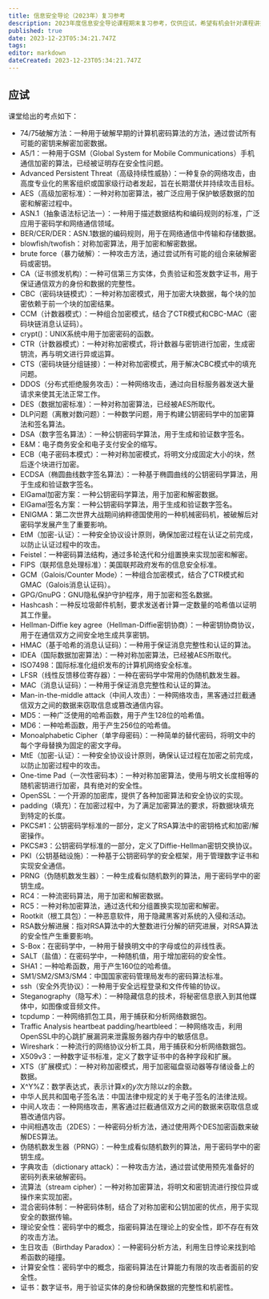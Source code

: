 ```yaml
---
title: 信息安全导论（2023年）复习参考
description: 2023年度信息安全导论课程期末复习参考，仅供应试，希望有机会针对课程讲授内容进行补充完善。
published: true
date: 2023-12-23T05:34:21.747Z
tags: 
editor: markdown
dateCreated: 2023-12-23T05:34:21.747Z
---
```


## 应试

课堂给出的考点如下：

- 74/75破解方法：一种用于破解早期的计算机密码算法的方法，通过尝试所有可能的密钥来解密加密数据。
- A5/1：一种用于GSM（Global System for Mobile Communications）手机通信加密的算法，已经被证明存在安全性问题。
- Advanced Persistent Threat（高级持续性威胁）：一种复杂的网络攻击，由高度专业化的黑客组织或国家级行动者发起，旨在长期潜伏并持续攻击目标。
- AES（高级加密标准）：一种对称加密算法，被广泛应用于保护敏感数据的加密和解密过程中。
- ASN.1（抽象语法标记法一）：一种用于描述数据结构和编码规则的标准，广泛应用于密码学和网络通信领域。
- BER/CER/DER：ASN.1数据的编码规则，用于在网络通信中传输和存储数据。
- blowfish/twofish：对称加密算法，用于加密和解密数据。
- brute force（暴力破解）：一种攻击方法，通过尝试所有可能的组合来破解密码或密钥。
- CA（证书颁发机构）：一种可信第三方实体，负责验证和签发数字证书，用于保证通信双方的身份和数据的完整性。
- CBC（密码块链模式）：一种对称加密模式，用于加密大块数据，每个块的加密依赖于前一个块的加密结果。
- CCM（计数器模式）：一种组合加密模式，结合了CTR模式和CBC-MAC（密码块链消息认证码）。
- crypt()：UNIX系统中用于加密密码的函数。
- CTR（计数器模式）：一种对称加密模式，将计数器与密钥进行加密，生成密钥流，再与明文进行异或运算。
- CTS（密码块链分组链接）：一种对称加密模式，用于解决CBC模式中的填充问题。
- DDOS（分布式拒绝服务攻击）：一种网络攻击，通过向目标服务器发送大量请求来使其无法正常工作。
- DES（数据加密标准）：一种对称加密算法，已经被AES所取代。
- DLP问题（离散对数问题）：一种数学问题，用于构建公钥密码学中的加密算法和签名算法。
- DSA（数字签名算法）：一种公钥密码学算法，用于生成和验证数字签名。
- E&M：电子商务安全和电子支付安全的缩写。
- ECB（电子密码本模式）：一种对称加密模式，将明文分成固定大小的块，然后逐个块进行加密。
- ECDSA（椭圆曲线数字签名算法）：一种基于椭圆曲线的公钥密码学算法，用于生成和验证数字签名。
- ElGamal加密方案：一种公钥密码学算法，用于加密和解密数据。
- ElGamal签名方案：一种公钥密码学算法，用于生成和验证数字签名。
- ENIGMA：第二次世界大战期间纳粹德国使用的一种机械密码机，被破解后对密码学发展产生了重要影响。
- EtM（加密-认证）：一种安全协议设计原则，确保加密过程在认证之前完成，以防止认证过程中的攻击。
- Feistel：一种密码算法结构，通过多轮迭代和分组置换来实现加密和解密。
- FIPS（联邦信息处理标准）：美国联邦政府发布的信息安全标准。
- GCM（Galois/Counter Mode）：一种组合加密模式，结合了CTR模式和GMAC（Galois消息认证码）。
- GPG/GnuPG：GNU隐私保护守护程序，用于加密和签名数据。
- Hashcash：一种反垃圾邮件机制，要求发送者计算一定数量的哈希值以证明其工作量。
- Hellman-Diffie key agree（Hellman-Diffie密钥协商）：一种密钥协商协议，用于在通信双方之间安全地生成共享密钥。
- HMAC（基于哈希的消息认证码）：一种用于保证消息完整性和认证的算法。
- IDEA（国际数据加密算法）：一种对称加密算法，已经被AES所取代。
- ISO7498：国际标准化组织发布的计算机网络安全标准。
- LFSR（线性反馈移位寄存器）：一种在密码学中常用的伪随机数发生器。
- MAC（消息认证码）：一种用于保证消息完整性和认证的算法。
- Man-in-the-middle attack（中间人攻击）：一种网络攻击，黑客通过拦截通信双方之间的数据来窃取信息或篡改通信内容。
- MD5：一种广泛使用的哈希函数，用于产生128位的哈希值。
- MD6：一种哈希函数，用于产生256位的哈希值。
- Monoalphabetic Cipher（单字母密码）：一种简单的替代密码，将明文中的每个字母替换为固定的密文字母。
- MtE（加密-认证）：一种安全协议设计原则，确保认证过程在加密之前完成，以防止加密过程中的攻击。
- One-time Pad（一次性密码本）：一种对称加密算法，使用与明文长度相等的随机密钥进行加密，具有绝对的安全性。
- OpenSSL：一个开源的加密库，提供了各种加密算法和安全协议的实现。
- padding（填充）：在加密过程中，为了满足加密算法的要求，将数据块填充到特定的长度。
- PKCS#1：公钥密码学标准的一部分，定义了RSA算法中的密钥格式和加密/解密操作。
- PKCS#3：公钥密码学标准的一部分，定义了Diffie-Hellman密钥交换协议。
- PKI（公钥基础设施）：一种基于公钥密码学的安全框架，用于管理数字证书和实现安全通信。
- PRNG（伪随机数发生器）：一种生成看似随机数列的算法，用于密码学中的密钥生成。
- RC4：一种流密码算法，用于加密和解密数据。
- RC5：一种对称加密算法，通过迭代和分组置换实现加密和解密。
- Rootkit（根工具包）：一种恶意软件，用于隐藏黑客对系统的入侵和活动。
- RSA数分解进展：指对RSA算法中的大整数进行分解的研究进展，对RSA算法的安全性产生重要影响。
- S-Box：在密码学中，一种用于替换明文中的字母或位的非线性表。
- SALT（盐值）：在密码学中，一种随机值，用于增加密码的安全性。
- SHA1：一种哈希函数，用于产生160位的哈希值。
- SM1/SM2/SM3/SM4：中国国家密码管理局发布的密码算法标准。
- ssh（安全外壳协议）：一种用于安全远程登录和文件传输的协议。
- Steganography（隐写术）：一种隐藏信息的技术，将秘密信息嵌入到其他媒体中，如图像或音频文件。
- tcpdump：一种网络抓包工具，用于捕获和分析网络数据包。
- Traffic Analysis heartbeat padding/heartbleed：一种网络攻击，利用OpenSSL中的心跳扩展漏洞来泄露服务器内存中的敏感信息。
- Wireshark：一种流行的网络协议分析工具，用于捕获和分析网络数据包。
- X509v3：一种数字证书标准，定义了数字证书中的各种字段和扩展。
- XTS（扩展模式）：一种对称加密模式，用于加密磁盘驱动器等存储设备上的数据。
- X^Y%Z：数学表达式，表示计算$x$的$y$次方除以$z$的余数。
- 中华人民共和国电子签名法：中国法律中规定的关于电子签名的法律法规。
- 中间人攻击：一种网络攻击，黑客通过拦截通信双方之间的数据来窃取信息或篡改通信内容。
- 中间相遇攻击（2DES）：一种密码分析方法，通过使用两个DES加密函数来破解DES算法。
- 伪随机数发生器（PRNG）：一种生成看似随机数列的算法，用于密码学中的密钥生成。
- 字典攻击（dictionary attack）：一种攻击方法，通过尝试使用预先准备好的密码列表来破解密码。
- 流算法（stream cipher）：一种对称加密算法，将明文和密钥流进行按位异或操作来实现加密。
- 混合密码体制：一种密码体制，结合了对称加密和公钥加密的优点，用于实现安全的数据传输。
- 理论安全性：密码学中的概念，指密码算法在理论上的安全性，即不存在有效的攻击方法。
- 生日攻击（Birthday Paradox）：一种密码分析方法，利用生日悖论来找到哈希函数的碰撞。
- 计算安全性：密码学中的概念，指密码算法在计算能力有限的攻击者面前的安全性。
- 证书：数字证书，用于验证实体的身份和确保数据的完整性和机密性。
